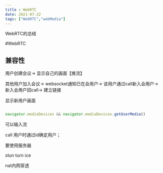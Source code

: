 ```yaml
---
title : WebRTC
date: 2021-07-22
tags: ["WebRTC","webMedia"]
---
```


WebRTC的总结

<!--more-->

#WebRTC

## 兼容性

用户创建会议-> 显示自己的画面【推流】

其他用户加入会议-> websocket通知已在会用户-> 该用户通过call新入会用户-> 新入会用户回call-> 建立链接

显示新用户画面

```javascript

navigator.mediaDevices && navigator.mediaDevices.getUserMedia()

```
可以输入流

call 用户时通过id确定用户；

要使用服务器

stun
turn
ice

nat内网穿透
